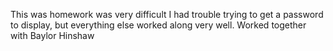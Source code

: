 This was homework was very difficult I had trouble trying to get a password to display, but everything else worked along very well.
Worked together with Baylor Hinshaw
